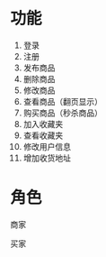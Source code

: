 
# 功能

1. 登录
2. 注册
2. 发布商品
3. 删除商品
4. 修改商品
5. 查看商品（翻页显示）
5. 购买商品（秒杀商品）
6. 加入收藏夹
7. 查看收藏夹
8. 修改用户信息
9. 增加收货地址


# 角色

商家

买家

